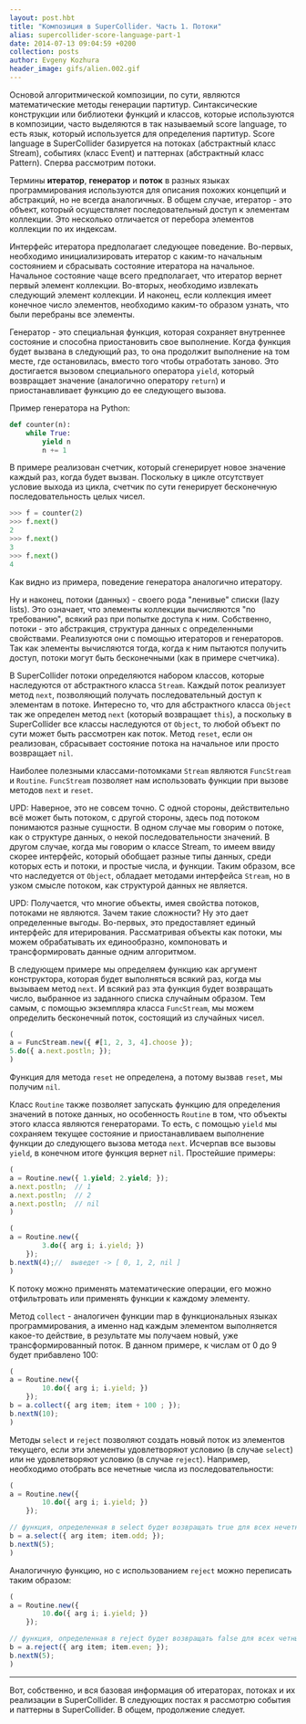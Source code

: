 ```yaml
---
layout: post.hbt
title: "Композиция в SuperCollider. Часть 1. Потоки"
alias: supercollider-score-language-part-1
date: 2014-07-13 09:04:59 +0200
collection: posts
author: Evgeny Kozhura
header_image: gifs/alien.002.gif
---
```

Основой алгоритмической композиции, по сути, являются математические методы генерации партитур. Синтаксические конструкции или библиотеки функций и классов, которые используются в композиции, часто выделяются в так называемый score language, то есть язык, который используется для определения партитур. Score language в SuperCollider базируется на потоках (абстрактный класс Stream), событиях (класс Event) и паттернах (абстрактный класс Pattern). Сперва рассмотрим потоки.

<!--more-->

Термины **итератор**, **генератор** и **поток** в разных языках программирования используются для описания похожих концепций и абстракций, но не всегда аналогичных. В общем случае, итератор - это объект, который осуществляет последовательный доступ к элементам коллекции. Это несколько отличается от перебора элементов коллекции по их индексам.

Интерфейс итератора предполагает следующее поведение. Во-первых, необходимо инициализировать итератор с каким-то начальным состоянием и сбрасывать состояние итератора на начальное. Начальное состояние чаще всего предполагает, что итератор вернет первый элемент коллекции. Во-вторых, необходимо извлекать следующий элемент коллекции. И наконец, если коллекция имеет конечное число элементов, необходимо каким-то образом узнать, что были перебраны все элементы.

Генератор - это специальная функция, которая сохраняет внутреннее состояние и способна приостановить свое выполнение. Когда функция будет вызвана в следующий раз, то она продолжит выполнение на том месте, где остановилась, вместо того чтобы отработать заново. Это достигается вызовом специального оператора `yield`, который возвращает значение (аналогично оператору `return`) и приостанавливает функцию до ее следующего вызова.

Пример генератора на Python:

```python
def counter(n):
    while True:
        yield n
        n += 1
```

В примере реализован счетчик, который сгенерирует новое значение каждый раз, когда будет вызван. Поскольку в цикле отсутствует условие выхода из цикла, счетчик по сути генерирует бесконечную последовательность целых чисел.

```python
>>> f = counter(2)
>>> f.next()
2
>>> f.next()
3
>>> f.next()
4
```

Как видно из примера, поведение генератора аналогично итератору.

Ну и наконец, потоки (данных) - своего рода "ленивые" списки (lazy lists). Это означает, что элементы коллекции вычисляются "по требованию", всякий раз при попытке доступа к ним. Собственно, потоки - это абстракция, структура данных с определенными свойствами. Реализуются они с помощью итераторов и генераторов. Так как элементы вычисляются тогда, когда к ним пытаются получить доступ, потоки могут быть бесконечными (как в примере счетчика).

В SuperCollider потоки определяются набором классов, которые наследуются от абстрактного класса `Stream`. Каждый поток реализует метод `next`, позволяющий получать последовательный доступ к элементам в потоке. Интересно то, что для абстрактного класса `Object` так же определен метод `next` (который возвращает `this`), а поскольку в SuperCollider все классы наследуются от `Object`, то любой объект по сути может быть рассмотрен как поток. Метод `reset`, если он реализован, сбрасывает состояние потока на начальное или просто возвращает `nil`.

Наиболее полезными классами-потомками `Stream` являются `FuncStream` и `Routine`. `FuncStream` позволяет нам использовать функции при вызове методов `next` и `reset`.

UPD: Наверное, это не совсем точно. С одной стороны, действительно всё может быть потоком, с другой стороны, здесь под потоком понимаются разные сущности. В одном случае мы говорим о потоке, как о структуре данных, о некой последовательности значений. В другом случае, когда мы говорим о классе Stream, то имеем ввиду скорее интерфейс, который обобщает разные типы данных, среди которых есть и потоки, и простые числа, и функции. Таким образом, все что наследуется от `Object`, обладает методами интерфейса `Stream`, но в узком смысле потоком, как структурой данных не является.

UPD: Получается, что многие объекты, имея свойства потоков, потоками не являются. Зачем такие сложности? Ну это дает определенные выгоды. Во-первых, это предоставляет единый интерфейс для итерирования. Рассматривая объекты как потоки, мы можем обрабатывать их единообразно, компоновать и трансформировать данные одним алгоритмом.

В следующем примере мы определяем функцию как аргумент конструктора, которая будет выполняться всякий раз, когда мы вызываем метод `next`. И всякий раз эта функция будет возвращать число, выбранное из заданного списка случайным образом. Тем самым, с помощью экземпляра класса `FuncStream`, мы можем определить бесконечный поток, состоящий из случайных чисел.

```javascript
(
a = FuncStream.new({ #[1, 2, 3, 4].choose });
5.do({ a.next.postln; });
)
```

Функция для метода `reset` не определена, а потому вызвав `reset`, мы получим `nil`.

Класс `Routine` также позволяет запускать функцию для определения значений в потоке данных, но особенность `Routine` в том, что объекты этого класса являются генераторами. То есть, с помощью `yield` мы сохраняем текущее состояние и приостанавливаем выполнение функции до следующего вызова метода `next`. Исчерпав все вызовы `yield`, в конечном итоге функция вернет `nil`. Простейшие примеры:

```javascript
(
a = Routine.new({ 1.yield; 2.yield; });
a.next.postln;  // 1
a.next.postln;  // 2
a.next.postln;  // nil
)
```

```javascript
(
a = Routine.new({
        3.do({ arg i; i.yield; })
    });
b.nextN(4);//  выведет -> [ 0, 1, 2, nil ]
)
```

К потоку можно применять математические операции, его можно отфильтровать или применять функции к каждому элементу.

Метод `collect` - аналогичен функции map в функциональных языках программирования, а именно над каждым элементом выполняется какое-то действие, в результате мы получаем новый, уже трансформированный поток. В данном примере, к числам от 0 до 9 будет прибавлено 100:

```javascript
(
a = Routine.new({
        10.do({ arg i; i.yield; })
    });
b = a.collect({ arg item; item + 100 ; });
b.nextN(10);
)
```

Методы `select` и `reject` позволяют создать новый поток из элементов текущего, если эти элементы удовлетворяют условию (в случае `select`) или не удовлетворяют условию (в случае `reject`). Например, необходимо отобрать все нечетные числа из последовательности:

```javascript
(
a = Routine.new({
        10.do({ arg i; i.yield; })
    });

// функция, определенная в select будет возвращать true для всех нечетных чисел
b = a.select({ arg item; item.odd; });
b.nextN(5);
)
```

Аналогичную функцию, но с использованием `reject` можно переписать таким образом:

```javascript
(
a = Routine.new({
        10.do({ arg i; i.yield; })
    });

// функция, определенная в reject будет возвращать false для всех четных чисел
b = a.reject({ arg item; item.even; });
b.nextN(5);
)
```

---
Вот, собственно, и вся базовая информация об итераторах, потоках и их реализации в SuperCollider. В следующих постах я рассмотрю события и паттерны в SuperCollider. В общем, продолжение следует.